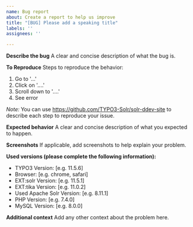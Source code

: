 ```yaml
---
name: Bug report
about: Create a report to help us improve
title: "[BUG] Please add a speaking title"
labels: ''
assignees: ''

---
```


**Describe the bug**
A clear and concise description of what the bug is.

**To Reproduce**
Steps to reproduce the behavior:
1. Go to '...'
2. Click on '....'
3. Scroll down to '....'
4. See error

_Note:_
You can use https://github.com/TYPO3-Solr/solr-ddev-site
to describe each step to reproduce your issue.

**Expected behavior**
A clear and concise description of what you expected to happen.

**Screenshots**
If applicable, add screenshots to help explain your problem.

**Used versions (please complete the following information):**
 - TYPO3 Version: [e.g. 11.5.6]
 - Browser: [e.g. chrome, safari]
 - EXT:solr Version: [e.g. 11.5.1]
 - EXT:tika Version: [e.g. 11.0.2]
 - Used Apache Solr Version: [e.g. 8.11.1]
 - PHP Version: [e.g. 7.4.0]
 - MySQL Version: [e.g. 8.0.0]

**Additional context**
Add any other context about the problem here.
